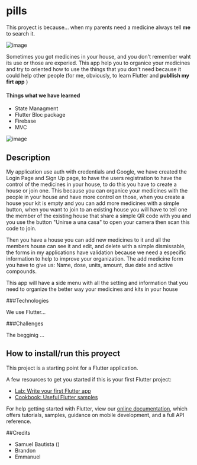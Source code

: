 # pills

This proyect is because... when my parents need a medicine always tell **me** to search it.

![image](https://c.tenor.com/xVfuAW6OXp8AAAAC/desesperado-desesperacion.gif)

Sometimes you got medicines in your house, and you don't remember waht its use or those are experied. This app help you to organice your medicines and try to oriented how to use the things that you don't need because it could help other people (for me, obviously, to learn Flutter and **publlish my firt app** )

#### Things what we have learned

- State Managment 
- Flutter Bloc package
- Firebase
- MVC

![image](https://media2.giphy.com/media/ywH2Dm9w0XFAHf0FwL/giphy.gif)

## Description

My application use auth with credentials and Google, we have created the Login Page and Sign Up page, to have the users registration to have the control of the medicines in your house, to do this you have to create a house or join one. This because you can organice your medicines with the people in your house and have more control on those, when you create a house your kit is empty and you can add more medicines with a simple button, when you want to join to an existing house you will have to tell one the member of the existing house that share a simple QR code with you and you use the button "Unirse a una casa" to open your camera then scan this code to join.

Then you have a house you can add new medicines to it and all the members house can see it and edit, and delete with a simple dismissable, the forms in my applications have validation because we need a especific information to help to improve your organization. The add medicine form you have to give us: Name, dose, units, amount, due date and active compounds.

This app will have a side menu with all the setting and information that you need to organize the better way your medicines and kits in your house

###Technologies

We use Flutter...

###Challenges

The begginig ...


## How to install/run this proyect

This project is a starting point for a Flutter application.

A few resources to get you started if this is your first Flutter project:

- [Lab: Write your first Flutter app](https://flutter.dev/docs/get-started/codelab)
- [Cookbook: Useful Flutter samples](https://flutter.dev/docs/cookbook)

For help getting started with Flutter, view our
[online documentation](https://flutter.dev/docs), which offers tutorials,
samples, guidance on mobile development, and a full API reference.

##Credits
 - Samuel Bautista ()
 - Brandon 
 - Emmanuel
